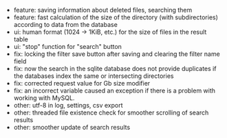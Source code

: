 * feature: saving information about deleted files, searching them
* feature: fast calculation of the size of the directory (with subdirectories) according to data from the database
* ui: human format (1024 -> 1KiB, etc.) for the size of files in the result table
* ui: "stop" function for "search" button
* fix: locking the filter save button after saving and clearing the filter name field
* fix: now the search in the sqlite database does not provide duplicates if the databases index the same or intersecting directories
* fix: corrected request value for Gb size modifier
* fix: an incorrect variable caused an exception if there is a problem with working with MySQL.
* other: utf-8 in log, settings, csv export
* other: threaded file existence check for smoother scrolling of search results
* other: smoother update of search results
